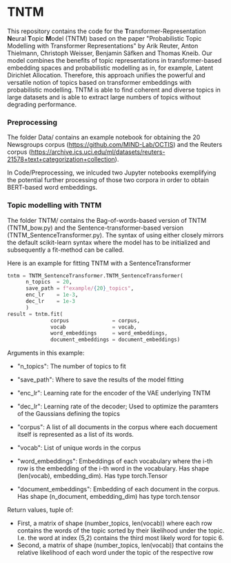 # TNTM

This repository contains the code for the **T**ransformer-Representation **N**eural **T**opic **M**odel (TNTM) based on the paper "Probabilistic Topic Modelling with Transformer
Representations" by Arik Reuter, Anton Thielmann, Christoph Weisser, Benjamin Säfken and Thomas Kneib. 
Our model combines the benefits of topic representations in transformer-based embedding spaces and probabilistic modelling as in, for example, Latent Dirichlet Allocation. 
Therefore, this approach unifies the powerful and versatile notion of topics based on transformer embeddings with probabilistic modelling. 
TNTM is able to find coherent and diverse topics in large datasets and is able to extract large numbers of topics without degrading performance. 



### Preprocessing

The folder Data/ contains an example notebook for obtaining the 20 Newsgroups corpus (https://github.com/MIND-Lab/OCTIS) and the Reuters corpus (https://archive.ics.uci.edu/ml/datasets/reuters-21578+text+categorization+collection).

In Code/Preprocessing, we inlcuded two Jupyter notebooks exemplifying the potential further processing of those two corpora in order to obtain BERT-based word embeddings. 


### Topic modelling with TNTM 

The folder TNTM/ contains the Bag-of-words-based version of TNTM (TNTM_bow.py) and the Sentence-transformer-based version (TNTM_SentenceTransformer.py). 
The syntax of using either closely mirrors the default scikit-learn syntax where the model has to be initialized and subsequently a fit-method can be called.

Here is an example for fitting TNTM with a SentenceTransformer 
```python
tntm = TNTM_SentenceTransformer.TNTM_SentenceTransformer(
      n_topics  = 20, 
      save_path = f"example/{20}_topics", 
      enc_lr    = 1e-3,
      dec_lr    = 1e-3
      )
result = tntm.fit(
              corpus              = corpus,
              vocab               = vocab, 
              word_embeddings     = word_embeddings,
              document_embeddings = document_embeddings)
```
Arguments in this example:
- "n_topics": The number of topics to fit
- "save_path": Where to save the results of the model fitting
- "enc_lr": Learning rate for the encoder of the VAE underlying TNTM
- "dec_lr": Learning rate of the decoder; Used to optimize the paramters of the Gaussians defining the topics

- "corpus": A list of all documents in the corpus where each docuement itself is represented as a list of its words.
- "vocab": List of unique words in the corpus
- "word_embeddings": Embeddings of each vocabulary where the i-th row is the embedding of the i-th word in the vocabulary. Has shape (len(vocab), embedding_dim). Has type torch.Tensor
- "document_embeddings": Embedding of each document in the corpus. Has shape (n_document, embedding_dim) has type torch.tensor

Return values, tuple of: 
- First, a matrix of shape (number_topics, len(vocab)) where each row contains the words of the topic sorted by their likelihood under the topic. I.e. the word at index (5,2) contains the third most likely word for topic 6.
- Second, a matrix of shape (number_topics, len(vocab)) that contains the relative likelihood of each word under the topic of the respective row
